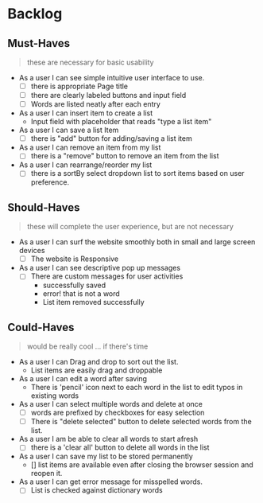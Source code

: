 # Backlog

## Must-Haves

> these are necessary for basic usability

- As a user I can see simple intuitive user interface to use.
  - [ ] there is appropriate Page title
  - [ ] there are clearly labeled buttons and input field
  - [ ] Words are listed neatly after each entry  
- As a user I can insert item to create a list  
  - Input field with placeholder that reads "type a list item" 
- As a user I can save a list Item
  - [ ] there is "add" button for adding/saving a list item
- As a user I can remove an item from my list
  - [ ] there is a "remove" button to remove an item from the list
- As a user I can rearrange/reorder my list
  - [ ] there is a sortBy select dropdown list to sort items based on user preference.

## Should-Haves

> these will complete the user experience, but are not necessary

- As a user I can surf the website smoothly both in small and large screen devices 
  - [ ] The website is Responsive
- As a user I can see descriptive pop up messages
  - [ ] There are custom messages for user activities
    - successfully saved
    - error! that is not a word
    - List item removed successfully

## Could-Haves

> would be really cool ... if there's time

- As a user I can Drag and drop to sort out the list.
  - List items are easily drag and droppable
- As a user I can edit a word after saving
  - There is 'pencil' icon next to each word in the list to edit typos in existing words
- As a user I can select multiple words and delete at once
  - [ ] words are prefixed by checkboxes for easy selection
  - [ ] There is "delete selected" button to delete selected words from the list.
- As a user I am be able to clear all words to start afresh
  - [ ] there is a 'clear all' button to delete all words in the list
- As a user I can save my list to be stored permanently
  - [] list items are available even after closing the browser session and reopen it.
- As a user I can get error message for misspelled words.
  - [ ] List is checked against dictionary words
